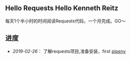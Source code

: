 ## Hello Requests Hello Kenneth Reitz
每天1个半小时的时间阅读Requests代码，一个月完成。GO～


## 进度
* *2019-02-26*： 了解requests项目,准备安装，first [pipenv](https://pipenv.readthedocs.io/en/latest/)
